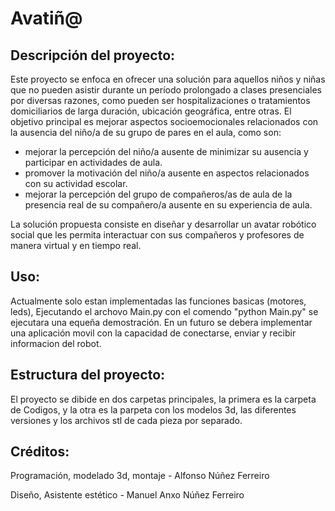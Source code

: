 # Avatiñ@

## Descripción del proyecto:

Este proyecto se enfoca en ofrecer una solución para aquellos niños y niñas que no pueden asistir durante un período prolongado a clases presenciales por diversas razones, como pueden ser  hospitalizaciones o tratamientos domiciliarios de larga duración, ubicación geográfica, entre otras. 
El objetivo principal es mejorar aspectos socioemocionales relacionados con la ausencia del niño/a de su grupo de pares en el aula, como son:
- mejorar la percepción del niño/a ausente de minimizar su ausencia y participar en actividades de aula.
- promover la motivación del niño/a ausente en aspectos relacionados con su actividad escolar. 
- mejorar la percepción del grupo de compañeros/as de aula de la presencia real de su compañero/a ausente en su experiencia de aula.

La solución propuesta consiste en diseñar y desarrollar un avatar robótico social que les permita interactuar con sus compañeros y profesores de manera virtual y en tiempo real.


## Uso:

Actualmente solo estan implementadas las funciones basicas (motores, leds), Ejecutando el archovo Main.py con el comendo "python Main.py" se ejecutara una equeña demostración. En un futuro se debera implementar una aplicación movil con la capacidad de conectarse, enviar y recibir informacion del robot.


## Estructura del proyecto:

El proyecto se dibide en dos carpetas principales, la primera es la carpeta de Codigos, y la otra es la parpeta con los modelos 3d, las diferentes versiones y los archivos stl de cada pieza por separado.


## Créditos:

Programación, modelado 3d, montaje - Alfonso Núñez Ferreiro

Diseño, Asistente estético - Manuel Anxo Núñez Ferreiro
